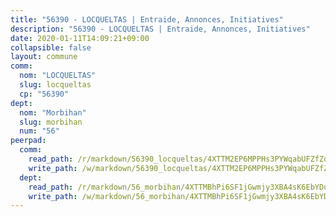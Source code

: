 ```yaml
---
title: "56390 - LOCQUELTAS | Entraide, Annonces, Initiatives"
description: "56390 - LOCQUELTAS | Entraide, Annonces, Initiatives"
date: 2020-01-11T14:09:21+09:00
collapsible: false
layout: commune
comm:
  nom: "LOCQUELTAS"
  slug: locqueltas
  cp: "56390"
dept:
  nom: "Morbihan"
  slug: morbihan
  num: "56"
peerpad:
  comm:
    read_path: /r/markdown/56390_locqueltas/4XTTM2EP6MPPHs3PYWqabUFZfZomz6uPZ9S6cWrGNpSPW2Z3H
    write_path: /w/markdown/56390_locqueltas/4XTTM2EP6MPPHs3PYWqabUFZfZomz6uPZ9S6cWrGNpSPW2Z3H-K3TgUEBxjqgXZTtUhn1DR9WrgqYTdBkTkYVhX2LLxaB7fXVerKNTfxH6UWx7xn1Jo5kUBxD8913NwxXC1c7FaEFEq8RHX6xzQG3TGXusK9frmmtw6EgpuK6qgtxCtb5mePJeWkTM
  dept:
    read_path: /r/markdown/56_morbihan/4XTTMBhPi6SF1jGwmjy3XBA4sK6EbYDun44EYwF3irZ7aBa5U
    write_path: /w/markdown/56_morbihan/4XTTMBhPi6SF1jGwmjy3XBA4sK6EbYDun44EYwF3irZ7aBa5U-K3TgV3HyhWtqSpmJ2GGLPRtHigVTcxkFRVLMX5R66UyRAN55PNUQgmTNwaDuJmWps9EVWQzncDySYbA7Pg7qEdRXsayrZysPHK4HeKM3FG1U8vQvyUvaDoFo4L4Z8coFC71q4zES
---
```


